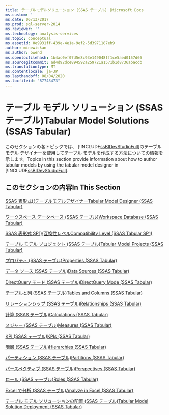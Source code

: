 ```yaml
---
title: テーブルモデルソリューション (SSAS テーブル) |Microsoft Docs
ms.custom: ''
ms.date: 06/13/2017
ms.prod: sql-server-2014
ms.reviewer: ''
ms.technology: analysis-services
ms.topic: conceptual
ms.assetid: 0e9931ff-439e-4e1a-9ef2-5d3971187eb9
author: minewiskan
ms.author: owend
ms.openlocfilehash: 1b4ac0ef07d5e8c93e149048ff1ce5aed0157d66
ms.sourcegitcommit: ad4d92dce894592a259721a1571b1d8736abacdb
ms.translationtype: MT
ms.contentlocale: ja-JP
ms.lasthandoff: 08/04/2020
ms.locfileid: "87743473"
---
```

# <a name="tabular-model-solutions-ssas-tabular"></a><span data-ttu-id="a9fae-102">テーブル モデル ソリューション (SSAS テーブル)</span><span class="sxs-lookup"><span data-stu-id="a9fae-102">Tabular Model Solutions (SSAS Tabular)</span></span>
  <span data-ttu-id="a9fae-103">このセクションの各トピックでは、 [!INCLUDE[ssBIDevStudioFull](../includes/ssbidevstudiofull-md.md)]のテーブル モデル デザイナーを使用してテーブル モデルを作成する方法についての情報を示します。</span><span class="sxs-lookup"><span data-stu-id="a9fae-103">Topics in this section provide information about how to author tabular models by using the tabular model designer in [!INCLUDE[ssBIDevStudioFull](../includes/ssbidevstudiofull-md.md)].</span></span>  
  
## <a name="in-this-section"></a><span data-ttu-id="a9fae-104">このセクションの内容</span><span class="sxs-lookup"><span data-stu-id="a9fae-104">In This Section</span></span>  
 [<span data-ttu-id="a9fae-105">SSAS 表形式&#41;&#40;テーブルモデルデザイナー</span><span class="sxs-lookup"><span data-stu-id="a9fae-105">Tabular Model Designer &#40;SSAS Tabular&#41;</span></span>](tabular-model-designer-ssas-tabular.md)  
  
 [<span data-ttu-id="a9fae-106">ワークスペース データベース (SSAS テーブル)</span><span class="sxs-lookup"><span data-stu-id="a9fae-106">Workspace Database &#40;SSAS Tabular&#41;</span></span>](tabular-models/workspace-database-ssas-tabular.md)  
  
 [<span data-ttu-id="a9fae-107">SSAS 表形式 SP1&#41;&#40;互換性レベル</span><span class="sxs-lookup"><span data-stu-id="a9fae-107">Compatibility Level &#40;SSAS Tabular SP1&#41;</span></span>](tabular-models/compatibility-level-for-tabular-models-in-analysis-services.md)  
  
 [<span data-ttu-id="a9fae-108">テーブル モデル プロジェクト (SSAS テーブル)</span><span class="sxs-lookup"><span data-stu-id="a9fae-108">Tabular Model Projects &#40;SSAS Tabular&#41;</span></span>](tabular-models/tabular-model-projects-ssas-tabular.md)  
  
 [<span data-ttu-id="a9fae-109">プロパティ (SSAS テーブル)</span><span class="sxs-lookup"><span data-stu-id="a9fae-109">Properties &#40;SSAS Tabular&#41;</span></span>](tabular-models/properties-ssas-tabular.md)  
  
 [<span data-ttu-id="a9fae-110">データ ソース (SSAS テーブル)</span><span class="sxs-lookup"><span data-stu-id="a9fae-110">Data Sources &#40;SSAS Tabular&#41;</span></span>](data-sources-ssas-tabular.md)  
  
 [<span data-ttu-id="a9fae-111">DirectQuery モード &#40;SSAS テーブル&#41;</span><span class="sxs-lookup"><span data-stu-id="a9fae-111">DirectQuery Mode &#40;SSAS Tabular&#41;</span></span>](tabular-models/directquery-mode-ssas-tabular.md)  
  
 [<span data-ttu-id="a9fae-112">テーブルと列 &#40;SSAS テーブル&#41;</span><span class="sxs-lookup"><span data-stu-id="a9fae-112">Tables and Columns &#40;SSAS Tabular&#41;</span></span>](tabular-models/tables-and-columns-ssas-tabular.md)  
  
 [<span data-ttu-id="a9fae-113">リレーションシップ (SSAS テーブル)</span><span class="sxs-lookup"><span data-stu-id="a9fae-113">Relationships &#40;SSAS Tabular&#41;</span></span>](tabular-models/relationships-ssas-tabular.md)  
  
 [<span data-ttu-id="a9fae-114">計算 (SSAS テーブル)</span><span class="sxs-lookup"><span data-stu-id="a9fae-114">Calculations &#40;SSAS Tabular&#41;</span></span>](tabular-models/calculations-ssas-tabular.md)  
  
 [<span data-ttu-id="a9fae-115">メジャー &#40;SSAS テーブル&#41;</span><span class="sxs-lookup"><span data-stu-id="a9fae-115">Measures &#40;SSAS Tabular&#41;</span></span>](tabular-models/measures-ssas-tabular.md)  
  
 [<span data-ttu-id="a9fae-116">KPI &#40;SSAS テーブル&#41;</span><span class="sxs-lookup"><span data-stu-id="a9fae-116">KPIs &#40;SSAS Tabular&#41;</span></span>](tabular-models/kpis-ssas-tabular.md)  
  
 [<span data-ttu-id="a9fae-117">階層 &#40;SSAS テーブル&#41;</span><span class="sxs-lookup"><span data-stu-id="a9fae-117">Hierarchies &#40;SSAS Tabular&#41;</span></span>](tabular-models/hierarchies-ssas-tabular.md)  
  
 [<span data-ttu-id="a9fae-118">パーティション (SSAS テーブル)</span><span class="sxs-lookup"><span data-stu-id="a9fae-118">Partitions &#40;SSAS Tabular&#41;</span></span>](tabular-models/partitions-ssas-tabular.md)  
  
 [<span data-ttu-id="a9fae-119">パースペクティブ &#40;SSAS テーブル&#41;</span><span class="sxs-lookup"><span data-stu-id="a9fae-119">Perspectives &#40;SSAS Tabular&#41;</span></span>](tabular-models/perspectives-ssas-tabular.md)  
  
 [<span data-ttu-id="a9fae-120">ロール (SSAS テーブル)</span><span class="sxs-lookup"><span data-stu-id="a9fae-120">Roles &#40;SSAS Tabular&#41;</span></span>](tabular-models/roles-ssas-tabular.md)  
  
 [<span data-ttu-id="a9fae-121">Excel で分析 &#40;SSAS テーブル&#41;</span><span class="sxs-lookup"><span data-stu-id="a9fae-121">Analyze in Excel &#40;SSAS Tabular&#41;</span></span>](tabular-models/analyze-in-excel-ssas-tabular.md)  
  
 [<span data-ttu-id="a9fae-122">テーブル モデル ソリューションの配置 &#40;SSAS テーブル&#41;</span><span class="sxs-lookup"><span data-stu-id="a9fae-122">Tabular Model Solution Deployment &#40;SSAS Tabular&#41;</span></span>](tabular-models/tabular-model-solution-deployment-ssas-tabular.md)  
  
  

